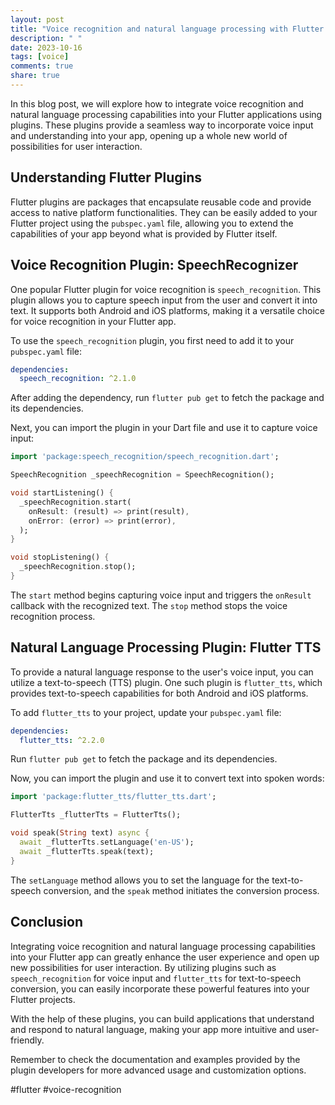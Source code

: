 ```yaml
---
layout: post
title: "Voice recognition and natural language processing with Flutter plugins"
description: " "
date: 2023-10-16
tags: [voice]
comments: true
share: true
---
```


In this blog post, we will explore how to integrate voice recognition and natural language processing capabilities into your Flutter applications using plugins. These plugins provide a seamless way to incorporate voice input and understanding into your app, opening up a whole new world of possibilities for user interaction.

## Understanding Flutter Plugins

Flutter plugins are packages that encapsulate reusable code and provide access to native platform functionalities. They can be easily added to your Flutter project using the `pubspec.yaml` file, allowing you to extend the capabilities of your app beyond what is provided by Flutter itself.

## Voice Recognition Plugin: SpeechRecognizer

One popular Flutter plugin for voice recognition is `speech_recognition`. This plugin allows you to capture speech input from the user and convert it into text. It supports both Android and iOS platforms, making it a versatile choice for voice recognition in your Flutter app.

To use the `speech_recognition` plugin, you first need to add it to your `pubspec.yaml` file:

```yaml
dependencies:
  speech_recognition: ^2.1.0
```

After adding the dependency, run `flutter pub get` to fetch the package and its dependencies.

Next, you can import the plugin in your Dart file and use it to capture voice input:

```dart
import 'package:speech_recognition/speech_recognition.dart';

SpeechRecognition _speechRecognition = SpeechRecognition();

void startListening() {
  _speechRecognition.start(
    onResult: (result) => print(result),
    onError: (error) => print(error),
  );
}

void stopListening() {
  _speechRecognition.stop();
}
```

The `start` method begins capturing voice input and triggers the `onResult` callback with the recognized text. The `stop` method stops the voice recognition process.

## Natural Language Processing Plugin: Flutter TTS

To provide a natural language response to the user's voice input, you can utilize a text-to-speech (TTS) plugin. One such plugin is `flutter_tts`, which provides text-to-speech capabilities for both Android and iOS platforms.

To add `flutter_tts` to your project, update your `pubspec.yaml` file:

```yaml
dependencies:
  flutter_tts: ^2.2.0
```

Run `flutter pub get` to fetch the package and its dependencies.

Now, you can import the plugin and use it to convert text into spoken words:

```dart
import 'package:flutter_tts/flutter_tts.dart';

FlutterTts _flutterTts = FlutterTts();

void speak(String text) async {
  await _flutterTts.setLanguage('en-US');
  await _flutterTts.speak(text);
}
```

The `setLanguage` method allows you to set the language for the text-to-speech conversion, and the `speak` method initiates the conversion process.

## Conclusion

Integrating voice recognition and natural language processing capabilities into your Flutter app can greatly enhance the user experience and open up new possibilities for user interaction. By utilizing plugins such as `speech_recognition` for voice input and `flutter_tts` for text-to-speech conversion, you can easily incorporate these powerful features into your Flutter projects.

With the help of these plugins, you can build applications that understand and respond to natural language, making your app more intuitive and user-friendly.

Remember to check the documentation and examples provided by the plugin developers for more advanced usage and customization options.

#flutter #voice-recognition